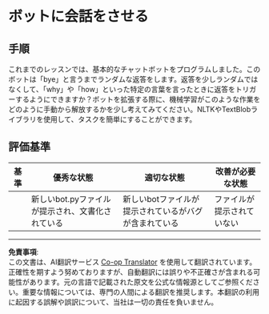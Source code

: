 <!--
CO_OP_TRANSLATOR_METADATA:
{
  "original_hash": "2efc4c2aba5ed06c780c05539c492ae3",
  "translation_date": "2025-09-04T00:37:13+00:00",
  "source_file": "6-NLP/2-Tasks/assignment.md",
  "language_code": "ja"
}
-->
# ボットに会話をさせる

## 手順

これまでのレッスンでは、基本的なチャットボットをプログラムしました。このボットは「bye」と言うまでランダムな返答をします。返答を少しランダムではなくして、「why」や「how」といった特定の言葉を言ったときに返答をトリガーするようにできますか？ボットを拡張する際に、機械学習がこのような作業をどのように手動から解放するかを少し考えてみてください。NLTKやTextBlobライブラリを使用して、タスクを簡単にすることができます。

## 評価基準

| 基準     | 優秀な状態                                   | 適切な状態                                     | 改善が必要な状態       |
| -------- | --------------------------------------------- | ------------------------------------------------ | ----------------------- |
|          | 新しいbot.pyファイルが提示され、文書化されている | 新しいbotファイルが提示されているがバグが含まれている | ファイルが提示されていない |

---

**免責事項**:  
この文書は、AI翻訳サービス [Co-op Translator](https://github.com/Azure/co-op-translator) を使用して翻訳されています。正確性を期すよう努めておりますが、自動翻訳には誤りや不正確さが含まれる可能性があります。元の言語で記載された原文を公式な情報源としてご参照ください。重要な情報については、専門の人間による翻訳を推奨します。本翻訳の利用に起因する誤解や誤訳について、当社は一切の責任を負いません。